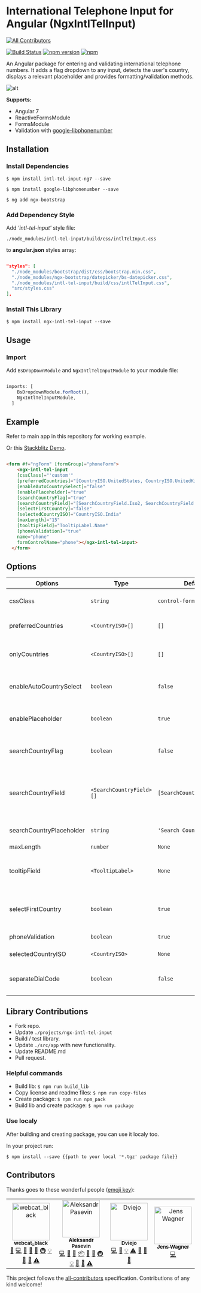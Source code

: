 # International Telephone Input for Angular (NgxIntlTelInput)
[![All Contributors](https://img.shields.io/badge/all_contributors-4-orange.svg?style=flat-square)](#contributors)

[![Build Status](https://travis-ci.org/webcat12345/ngx-intl-tel-input.svg?branch=master)](https://travis-ci.org/webcat12345/ngx-intl-tel-input) [![npm version](https://badge.fury.io/js/ngx-intl-tel-input.svg)](https://badge.fury.io/js/ngx-intl-tel-input) [![npm](https://img.shields.io/npm/dm/localeval.svg)](https://www.npmjs.com/package/ngx-intl-tel-input)

An Angular package for entering and validating international telephone numbers. It adds a flag dropdown to any input, detects the user's country, displays a relevant placeholder and provides formatting/validation methods.

![alt](readme-assets/ngx-intl-tel-input.jpg)

**Supports:**

- Angular 7
- ReactiveFormsModule
- FormsModule
- Validation with [google-libphonenumber](https://github.com/ruimarinho/google-libphonenumber)

## Installation

### Install Dependencies

```$ npm install intl-tel-input-ng7 --save```

```$ npm install google-libphonenumber --save```

```$ ng add ngx-bootstrap```

### Add Dependency Style

Add *'intl-tel-input'* style file:

```./node_modules/intl-tel-input/build/css/intlTelInput.css```

to **angular.json** styles array:

```json

"styles": [
  "./node_modules/bootstrap/dist/css/bootstrap.min.css",
  "./node_modules/ngx-bootstrap/datepicker/bs-datepicker.css",
  "./node_modules/intl-tel-input/build/css/intlTelInput.css",
  "src/styles.css"
],

```

### Install This Library

```$ npm install ngx-intl-tel-input --save```

## Usage

### Import

Add ```BsDropDownModule``` and ```NgxIntlTelInputModule``` to your module file:

```javascript

imports: [
    BsDropdownModule.forRoot(),
    NgxIntlTelInputModule,
  ]

```

## Example

Refer to main app in this repository for working example.

Or this [Stackblitz Demo](https://stackblitz.com/edit/ngx-intl-tel-input-demo).

```html

<form #f="ngForm" [formGroup]="phoneForm">
    <ngx-intl-tel-input
    [cssClass]="'custom'"
    [preferredCountries]="[CountryISO.UnitedStates, CountryISO.UnitedKingdom]"
    [enableAutoCountrySelect]="false"
    [enablePlaceholder]="true"
    [searchCountryFlag]="true"
    [searchCountryField]="[SearchCountryField.Iso2, SearchCountryField.Name]"
    [selectFirstCountry]="false"
    [selectedCountryISO]="CountryISO.India"
    [maxLength]="15"
    [tooltipField]="TooltipLabel.Name"
    [phoneValidation]="true"
    name="phone"
    formControlName="phone"></ngx-intl-tel-input>
  </form>

```

## Options

| Options                       | Type                   | Default            | Description                                                                         |
| ------------------------------|------------------------|--------------------|-------------------------------------------------------------------------------------|
| cssClass                      | ```string```           | ```control-form``` | Bootstrap input css class or your own custom one.                                   |
| preferredCountries            | ```<CountryISO>[]```         | ```[]```           | List of countries, which will appear at the top.                        |
| onlyCountries                 | ```<CountryISO>[]```         | ```[]```           | List of manually selected countries, which will appear in the dropdown. |
| enableAutoCountrySelect       | ```boolean```          | ```false```        | Toggle automatic country (flag) selection based on user input.                      |
| enablePlaceholder             | ```boolean```          | ```true```         | Input placeholder text, which addapts to the country selected.                      |
| searchCountryFlag             | ```boolean```          | ```false```         | Enables input search box for countries in the flag dropdown.      |
| searchCountryField             | ```<SearchCountryField>[]```          | ```[SearchCountryField.All]```         | Customize which fields to search in, if ```searchCountryFlag``` is enabled. Use ```SearchCountryField``` helper enum. |
| searchCountryPlaceholder | ```string``` | ```'Search Country'``` | Placeholder value for ```searchCountryField``` |
| maxLength             | ```number```          | ```None```         | Add character limit.|
| tooltipField             | ```<TooltipLabel>```          | ```None```         | Set tooltip on flag hover. Use ```TooltipLabel``` helper enum for label type options. |
| selectFirstCountry             | ```boolean```          | ```true```         | Selects first country from ```preferredCountries``` if is set. If not then uses main list. |
| phoneValidation             | ```boolean```          | ```true```         | Disable phone validation. |
| selectedCountryISO             | ```<CountryISO>``` | ```None```| Set specific country on load.                  |
| separateDialCode | ```boolean``` | ```false``` | Visually separate dialcode into the drop down element. |

## Library Contributions

- Fork repo.
- Update ```./projects/ngx-intl-tel-input```
- Build / test library.
- Update ```./src/app``` with new functionality.
- Update README.md
- Pull request.

### Helpful commands

- Build lib: ```$ npm run build_lib```
- Copy license and readme files: ```$ npm run copy-files```
- Create package: ```$ npm run npm_pack```
- Build lib and create package: ```$ npm run package```

### Use localy

After building and creating package, you can use it localy too.

In your project run:

```$ npm install --save {{path to your local '*.tgz' package file}}```

## Contributors

Thanks goes to these wonderful people ([emoji key](https://github.com/all-contributors/all-contributors#emoji-key)):

<!-- ALL-CONTRIBUTORS-LIST:START - Do not remove or modify this section -->
<!-- prettier-ignore -->
<table><tr><td align="center"><a href="https://github.com/webcat12345"><img src="https://avatars3.githubusercontent.com/u/19761422?v=4" width="100px;" alt="webcat_black"/><br /><sub><b>webcat_black</b></sub></a><br /><a href="#design-webcat12345" title="Design">🎨</a> <a href="https://github.com/webcat12345/ngx-intl-tel-input/commits?author=webcat12345" title="Code">💻</a> <a href="https://github.com/webcat12345/ngx-intl-tel-input/commits?author=webcat12345" title="Documentation">📖</a> <a href="#ideas-webcat12345" title="Ideas, Planning, & Feedback">🤔</a> <a href="#question-webcat12345" title="Answering Questions">💬</a> <a href="#infra-webcat12345" title="Infrastructure (Hosting, Build-Tools, etc)">🚇</a> <a href="#example-webcat12345" title="Examples">💡</a> <a href="#maintenance-webcat12345" title="Maintenance">🚧</a> <a href="#review-webcat12345" title="Reviewed Pull Requests">👀</a> <a href="https://github.com/webcat12345/ngx-intl-tel-input/commits?author=webcat12345" title="Tests">⚠️</a></td><td align="center"><a href="http://pasevin.com"><img src="https://avatars2.githubusercontent.com/u/1058469?v=4" width="100px;" alt="Aleksandr Pasevin"/><br /><sub><b>Aleksandr Pasevin</b></sub></a><br /><a href="https://github.com/webcat12345/ngx-intl-tel-input/commits?author=pasevin" title="Code">💻</a> <a href="https://github.com/webcat12345/ngx-intl-tel-input/commits?author=pasevin" title="Documentation">📖</a> <a href="https://github.com/webcat12345/ngx-intl-tel-input/issues?q=author%3Apasevin" title="Bug reports">🐛</a> <a href="#platform-pasevin" title="Packaging/porting to new platform">📦</a> <a href="#plugin-pasevin" title="Plugin/utility libraries">🔌</a> <a href="#question-pasevin" title="Answering Questions">💬</a> <a href="#infra-pasevin" title="Infrastructure (Hosting, Build-Tools, etc)">🚇</a> <a href="#example-pasevin" title="Examples">💡</a> <a href="#maintenance-pasevin" title="Maintenance">🚧</a> <a href="#review-pasevin" title="Reviewed Pull Requests">👀</a> <a href="https://github.com/webcat12345/ngx-intl-tel-input/commits?author=pasevin" title="Tests">⚠️</a></td><td align="center"><a href="https://github.com/Dviejopomata"><img src="https://avatars0.githubusercontent.com/u/6862893?v=4" width="100px;" alt="Dviejo"/><br /><sub><b>Dviejo</b></sub></a><br /><a href="https://github.com/webcat12345/ngx-intl-tel-input/commits?author=Dviejopomata" title="Code">💻</a> <a href="https://github.com/webcat12345/ngx-intl-tel-input/issues?q=author%3ADviejopomata" title="Bug reports">🐛</a> <a href="#example-Dviejopomata" title="Examples">💡</a> <a href="https://github.com/webcat12345/ngx-intl-tel-input/commits?author=Dviejopomata" title="Tests">⚠️</a> <a href="#question-Dviejopomata" title="Answering Questions">💬</a> <a href="#maintenance-Dviejopomata" title="Maintenance">🚧</a> <a href="#review-Dviejopomata" title="Reviewed Pull Requests">👀</a></td><td align="center"><a href="https://www.fosforito.net"><img src="https://avatars3.githubusercontent.com/u/5000255?v=4" width="100px;" alt="Jens Wagner"/><br /><sub><b>Jens Wagner</b></sub></a><br /><a href="https://github.com/webcat12345/ngx-intl-tel-input/commits?author=Fosforito" title="Code">💻</a></td></tr></table>

<!-- ALL-CONTRIBUTORS-LIST:END -->

This project follows the [all-contributors](https://github.com/all-contributors/all-contributors) specification. Contributions of any kind welcome!